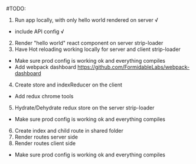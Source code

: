 #TODO:
1. Run app locally, with only hello world rendered on server √
  - include API config √
2. Render "hello world" react component on server strip-loader
3. Have Hot reloading working locally for server and client strip-loader
  - Make sure prod config is working ok and everything compiles
  - Add webpack dashboard https://github.com/FormidableLabs/webpack-dashboard
4. Create store and indexReducer on the client
  - Add redux chrome tools
5. Hydrate/Dehydrate redux store on the server strip-loader
  - Make sure prod config is working ok and everything compiles
6. Create index and child route in shared folder
7. Render routes server side
8. Render routes client side
  - Make sure prod config is working ok and everything compiles
